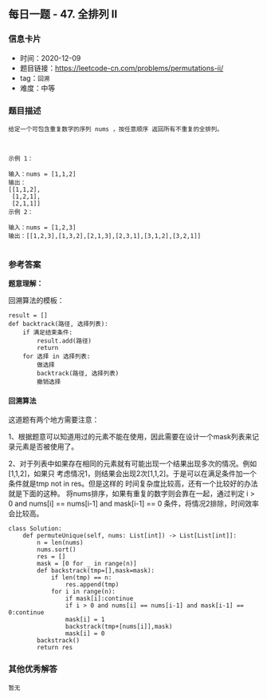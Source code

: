 ## 每日一题 - 47. 全排列 II

### 信息卡片

- 时间：2020-12-09
- 题目链接：https://leetcode-cn.com/problems/permutations-ii/
- tag：`回溯`
- 难度：中等

### 题目描述

```
给定一个可包含重复数字的序列 nums ，按任意顺序 返回所有不重复的全排列。

 

示例 1：

输入：nums = [1,1,2]
输出：
[[1,1,2],
 [1,2,1],
 [2,1,1]]
示例 2：

输入：nums = [1,2,3]
输出：[[1,2,3],[1,3,2],[2,1,3],[2,3,1],[3,1,2],[3,2,1]]
 
```

### 参考答案

**题意理解：**

回溯算法的模板：

```
result = []
def backtrack(路径, 选择列表):
    if 满足结束条件:
        result.add(路径)
        return
    for 选择 in 选择列表:
        做选择
        backtrack(路径, 选择列表)
        撤销选择
```


#### 回溯算法

这道题有两个地方需要注意：

1、根据题意可以知道用过的元素不能在使用，因此需要在设计一个mask列表来记录元素是否被使用了。

2、对于列表中如果存在相同的元素就有可能出现一个结果出现多次的情况。例如 [1,1,2]，如果只
考虑情况1，则结果会出现2次[1,1,2]。于是可以在满足条件加一个条件就是tmp not in res。但是这样的
时间复杂度比较高，还有一个比较好的办法就是下面的这种。
将nums排序，如果有重复的数字则会靠在一起，通过判定 i > 0 and nums[i] == nums[i-1] and mask[i-1] == 0
条件，将情况2排除，时间效率会比较高。

```
class Solution:
    def permuteUnique(self, nums: List[int]) -> List[List[int]]:
        n = len(nums)
        nums.sort()
        res = []
        mask = [0 for _ in range(n)]
        def backstrack(tmp=[],mask=mask):
            if len(tmp) == n:
                res.append(tmp) 
            for i in range(n):
                if mask[i]:continue
                if i > 0 and nums[i] == nums[i-1] and mask[i-1] == 0:continue
                mask[i] = 1
                backstrack(tmp+[nums[i]],mask)
                mask[i] = 0
        backstrack()
        return res
```

### 其他优秀解答

```
暂无
```



